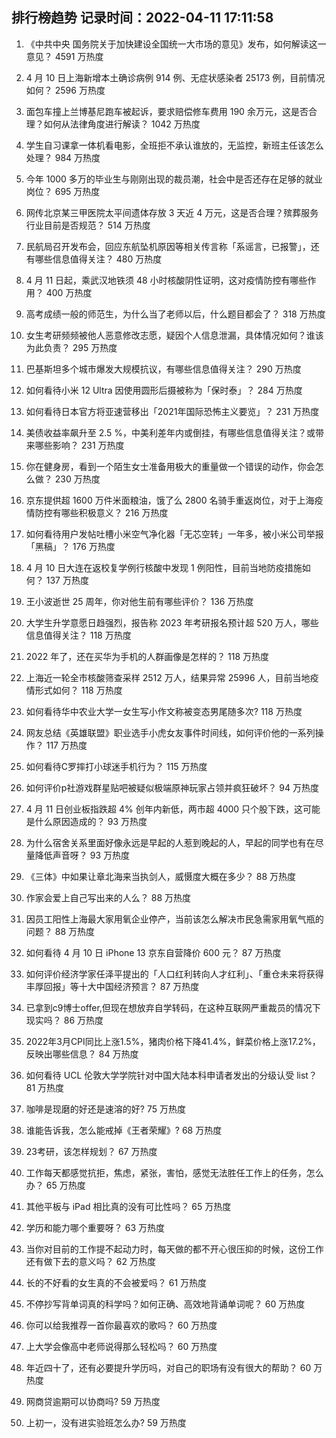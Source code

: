 
## 排行榜趋势 记录时间：2022-04-11 17:11:58
  
  1. 《中共中央 国务院关于加快建设全国统一大市场的意见》发布，如何解读这一意见？ 4591 万热度
    
  2. 4 月 10 日上海新增本土确诊病例 914 例、无症状感染者 25173 例，目前情况如何？ 2596 万热度
    
  3. 面包车撞上兰博基尼跑车被起诉，要求赔偿修车费用 190 余万元，这是否合理？如何从法律角度进行解读？ 1042 万热度
    
  4. 学生自习课拿一体机看电影，全班拒不承认谁放的，无监控，新班主任该怎么处理？ 984 万热度
    
  5. 今年 1000 多万的毕业生与刚刚出现的裁员潮，社会中是否还存在足够的就业岗位？ 695 万热度
    
  6. 网传北京某三甲医院太平间遗体存放 3 天近 4 万元，这是否合理？殡葬服务行业目前是否规范？ 514 万热度
    
  7. 民航局召开发布会，回应东航坠机原因等相关传言称「系谣言，已报警」，还有哪些信息值得关注？ 480 万热度
    
  8. 4 月 11 日起，乘武汉地铁须 48 小时核酸阴性证明，这对疫情防控有哪些作用？ 400 万热度
    
  9. 高考成绩一般的师范生，为什么当了老师以后，什么题目都会了？ 318 万热度
    
  10. 女生考研频频被他人恶意修改志愿，疑因个人信息泄漏，具体情况如何？谁该为此负责？ 295 万热度
    
  11. 巴基斯坦多个城市爆发大规模抗议，有哪些信息值得关注？ 290 万热度
    
  12. 如何看待小米 12 Ultra 因使用圆形后摄被称为「保时泰」？ 284 万热度
    
  13. 如何看待日本官方将亚速营移出「2021年国际恐怖主义要览」？ 231 万热度
    
  14. 美债收益率飙升至 2.5 %，中美利差年内或倒挂，有哪些信息值得关注？或带来哪些影响？ 231 万热度
    
  15. 你在健身房，看到一个陌生女士准备用极大的重量做一个错误的动作，你会怎么做？ 230 万热度
    
  16. 京东提供超 1600 万件米面粮油，饿了么 2800 名骑手重返岗位，对于上海疫情防控有哪些积极意义？ 216 万热度
    
  17. 如何看待用户发帖吐槽小米空气净化器「无芯空转」一年多，被小米公司举报「黑稿」？ 176 万热度
    
  18. 4 月 10 日大连在返校复学例行核酸中发现 1 例阳性，目前当地防疫措施如何？ 137 万热度
    
  19. 王小波逝世 25 周年，你对他生前有哪些评价？ 136 万热度
    
  20. 大学生升学意愿日趋强烈，报告称 2023 年考研报名预计超 520 万人，哪些信息值得关注？ 118 万热度
    
  21. 2022 年了，还在买华为手机的人群画像是怎样的？ 118 万热度
    
  22. 上海近一轮全市核酸筛查采样 2512 万人，结果异常 25996 人，目前当地疫情形式如何？ 118 万热度
    
  23. 如何看待华中农业大学一女生写小作文称被变态男尾随多次? 118 万热度
    
  24. 网友总结《英雄联盟》职业选手小虎女友事件时间线，如何评价他的一系列操作？ 117 万热度
    
  25. 如何看待C罗摔打小球迷手机行为？ 115 万热度
    
  26. 如何评价p社游戏群星贴吧被疑似极端原神玩家占领并疯狂破坏？ 94 万热度
    
  27. 4 月 11 日创业板指跌超 4% 创年内新低，两市超 4000 只个股下跌，这可能是什么原因造成的？ 93 万热度
    
  28. 为什么宿舍关系里面好像永远是早起的人惹到晚起的人，早起的同学也有在尽量降低声音呀？ 93 万热度
    
  29. 《三体》中如果让章北海来当执剑人，威慑度大概在多少？ 88 万热度
    
  30. 作家会爱上自己写出来的人么？ 88 万热度
    
  31. 因员工阳性上海最大家用氧企业停产，当前该怎么解决市民急需家用氧气瓶的问题？ 88 万热度
    
  32. 如何看待 4 月 10 日 iPhone 13 京东自营降价 600 元？ 87 万热度
    
  33. 如何评价经济学家任泽平提出的「人口红利转向人才红利」、「重仓未来将获得丰厚回报」等十大中国经济预言？ 87 万热度
    
  34. 已拿到c9博士offer,但现在想放弃自学转码，在这种互联网严重裁员的情况下现实吗？ 86 万热度
    
  35. 2022年3月CPI同比上涨1.5%，猪肉价格下降41.4%，鲜菜价格上涨17.2%，反映出哪些信息？ 84 万热度
    
  36. 如何看待 UCL 伦敦大学学院针对中国大陆本科申请者发出的分级认受 list？ 81 万热度
    
  37. 咖啡是现磨的好还是速溶的好? 75 万热度
    
  38. 谁能告诉我，怎么能戒掉《王者荣耀》? 68 万热度
    
  39. 23考研，该怎样规划？ 67 万热度
    
  40. 工作每天都感觉抗拒，焦虑，紧张，害怕，感觉无法胜任工作上的任务，怎么办？ 65 万热度
    
  41. 其他平板与 iPad 相比真的没有可比性吗？ 65 万热度
    
  42. 学历和能力哪个重要呀？ 63 万热度
    
  43. 当你对目前的工作提不起动力时，每天做的都不开心很压抑的时候，这份工作还有做下去的意义吗？ 62 万热度
    
  44. 长的不好看的女生真的不会被爱吗？ 61 万热度
    
  45. 不停抄写背单词真的科学吗？如何正确、高效地背诵单词呢？ 60 万热度
    
  46. 你可以给我推荐一首你最喜欢的歌吗？ 60 万热度
    
  47. 上大学会像高中老师说得那么轻松吗？ 60 万热度
    
  48. 年近四十了，还有必要提升学历吗，对自己的职场有没有很大的帮助？ 60 万热度
    
  49. 网商贷逾期可以协商吗? 59 万热度
    
  50. 上初一，没有进实验班怎么办? 59 万热度
    